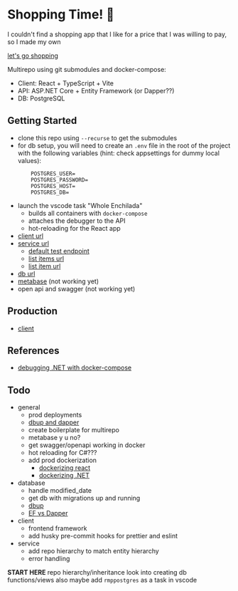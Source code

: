 # Shopping Time! 💅

I couldn't find a shopping app that I like for a price that I was willing to pay, so I made my own

[let's go shopping](https://shop.amandaryman.com/list)

Multirepo using git submodules and docker-compose:
* Client: React + TypeScript + Vite
* API: ASP.NET Core + Entity Framework (or Dapper??)
* DB: PostgreSQL

## Getting Started
* clone this repo using `--recurse` to get the submodules
* for db setup, you will need to create an `.env` file in the root of the project with the following variables (hint: check appsettings for dummy local values):
	```
		POSTGRES_USER=
		POSTGRES_PASSWORD=
		POSTGRES_HOST=
		POSTGRES_DB=
	```
* launch the vscode task "Whole Enchilada"
	* builds all containers with `docker-compose`
	* attaches the debugger to the API
	* hot-reloading for the React app
* [client url](localhost:3000)
* [service url](localhost:5064) 
	* [default test endpoint](http://localhost:5064/test)
	* [list items url](http://localhost:5064/list)
	* [list item url](http://localhost:5064/list/item/1)
* [db url](localhost:5433)
* [metabase](localhost:3030) (not working yet)
* open api and swagger (not working yet)

## Production
* [client](https://shop.amandaryman.com/list/)

## References
* [debugging .NET with docker-compose](https://code.visualstudio.com/docs/containers/docker-compose#_net)

## Todo
* general
	* prod deployments
	* [dbup and dapper](https://medium.com/cheranga/database-migrations-using-dbup-in-an-asp-net-core-web-api-application-c24ccfe0cb43)
	* create boilerplate for multirepo
	* metabase y u no?
	* get swagger/openapi working in docker
	* hot reloading for C#???
	* add prod dockerization
		* [dockerizing react](https://www.innokrea.com/dockerizing-the-frontend-do-it-right-with-react-js-vite/)
		* [dockerizing .NET](https://learn.microsoft.com/en-us/dotnet/core/docker/build-container)
* database
	* handle modified_date
	* get db with migrations up and running
	* [dbup](https://github.com/DbUp/DbUp)
	* [EF vs Dapper](https://youtu.be/7ZcbHFmgVAI?si=8_YyrjMR3TzqQM9s)
* client
	* frontend framework
	* add husky pre-commit hooks for prettier and eslint
* service
	* add repo hierarchy to match entity hierarchy
	* error handling


**START HERE**
repo hierarchy/inheritance
look into creating db functions/views
also maybe add `rmppostgres` as a task in vscode
